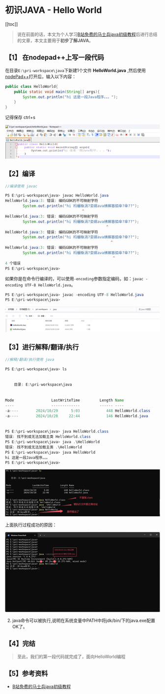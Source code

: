 # 初识JAVA - Hello World

[[toc]]

> 说在前面的话，本文为个人学习[B站免费的马士兵java初级教程](https://www.bilibili.com/video/BV1RK4y1g7A5/?spm_id_from=333.337.search-card.all.click&vd_source=65c7f6924d2d8ba5fa0d4c448818e08a)后进行总结的文章，本文主要用于<b>初步了解JAVA</b>。

## 【1】 在nodepad++上写一段代码

在目录`E:\pri-workspace\java`下新建1个文件 **HelloWorld.java** ,然后使用[nodePad++](../../more/essay/essay_004_nodepad.html)打开后，输入以下内容：

``` java
public class HelloWorld{
    public static void main(String[] args){
        System.out.println("hi 这是一段Java程序。。。");
    }
}
```

记得保存  ctrl+s

![image-20241029044943802](../../../../.vuepress/public/images/image-20241029044943802.png)

## 【2】编译

``` java
//编译使用 javac 
```

``` java
PS E:\pri-workspace\java> javac HelloWorld.java
HelloWorld.java:3: 错误: 编码GBK的不可映射字符
        System.out.println("hi 杩欐槸涓?娈礘ava绋嬪簭銆傘?傘??");
                                   ^
HelloWorld.java:3: 错误: 编码GBK的不可映射字符
        System.out.println("hi 杩欐槸涓?娈礘ava绋嬪簭銆傘?傘??");
                                              ^
HelloWorld.java:3: 错误: 编码GBK的不可映射字符
        System.out.println("hi 杩欐槸涓?娈礘ava绋嬪簭銆傘?傘??");
                                                ^
HelloWorld.java:3: 错误: 编码GBK的不可映射字符
        System.out.println("hi 杩欐槸涓?娈礘ava绋嬪簭銆傘?傘??");
                                                 ^
4 个错误
PS E:\pri-workspace\java>
```

如果你是在命令行编译的，可以使用`-encoding`参数指定编码，如：`javac -encoding UTF-8 HelloWorld.java`。

``` java
PS E:\pri-workspace\java> javac -encoding UTF-8 HelloWorld.java
PS E:\pri-workspace\java>
```

![image-20241029050407058](../../../../.vuepress/public/images/image-20241029050407058.png)

## 【3】进行解释/翻译/执行

``` java
//解释/翻译/执行使用 java
```

``` java
PS E:\pri-workspace\java> ls


    目录: E:\pri-workspace\java


Mode                 LastWriteTime         Length Name
----                 -------------         ------ ----
-a----        2024/10/29      5:03            448 HelloWorld.class
-a----        2024/10/28     22:44            146 HelloWorld.java


PS E:\pri-workspace\java> java HelloWorld.class
错误: 找不到或无法加载主类 HelloWorld.class
PS E:\pri-workspace\java> java .\HelloWorld
错误: 找不到或无法加载主类 .\HelloWorld
PS E:\pri-workspace\java> java HelloWorld
hi 这是一段Java程序。。。
PS E:\pri-workspace\java>
```

![image-20241029050928396](../../../../.vuepress/public/images/image-20241029050928396.png)

上面执行过程成功的原因：

![image-20241029051452419](../../../../.vuepress/public/images/image-20241029051452419.png)

2. java命令可以被执行,说明在系统变量中PATH中将jdk/bin/下的java.exe配置OK了。

## 【4】完结

> 至此，我们的第一段代码就完成了，面向HelloWorld编程

## 【5】参考资料

- [B站免费的马士兵java初级教程](https://www.bilibili.com/video/BV1RK4y1g7A5/?spm_id_from=333.337.search-card.all.click&vd_source=65c7f6924d2d8ba5fa0d4c448818e08a)